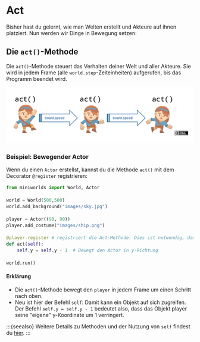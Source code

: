 # Act

Bisher hast du gelernt, wie man Welten erstellt und Akteure auf ihnen platziert. 
Nun werden wir Dinge in Bewegung setzen:

## Die `act()`-Methode

Die `act()`-Methode steuert das Verhalten deiner Welt und aller Akteure. 
Sie wird in jedem Frame (alle `world.step`-Zeiteinheiten) aufgerufen, bis das Programm beendet wird.

![First Actor](../_images/act.png)

### Beispiel: Bewegender Actor

Wenn du einen `Actor` erstellst, kannst du die Methode `act()` mit dem Decorator `@register` registrieren:

```python
from miniworlds import World, Actor

world = World(500,500)
world.add_background("images/sky.jpg")

player = Actor((90, 90))
player.add_costume("images/ship.png")

@player.register # registriert die Act-Methode. Dies ist notwendig, damit diese regelmäßig aufgerufen wird.
def act(self):
    self.y = self.y - 1  # Bewegt den Actor in y-Richtung

world.run()
```
#### Erklärung

* Die `act()`-Methode bewegt den `player` in jedem Frame um einen Schritt nach oben.
* Neu ist hier der Befehl `self`: Damit kann ein Objekt auf sich zugreifen.
  Der Befehl `self.y = self.y - 1` bedeutet also, dass das Objekt player seine 
  "eigene" y-Koordinate um 1 verringert.

:::{seealso}
Weitere Details zu Methoden und der Nutzung von `self` findest du [hier](concept_self.md).
:::

